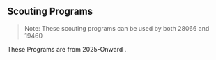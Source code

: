 ## Scouting Programs

> Note: These scouting programs can be used by both 28066 and 19460

These Programs are from 2025-Onward
.
